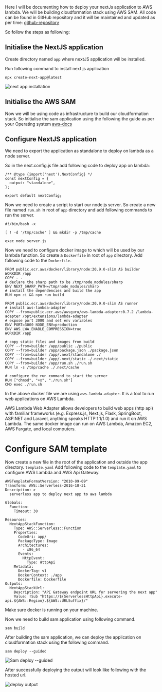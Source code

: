 Here I will be documenting how to deploy your nextJs application to AWS lambda. We will be building cloudformation stack using AWS SAM.
All code can be found in GitHub repository and it will be maintained and updated as per time: [github-repository](https://github.com/singh-taranjeet/next-aws-lambda)

So follow the steps as following:

## Initialise the NextJS application
Create directory named `app` where nextJS application will be installed.

Run following command to install next js application

```
npx create-next-app@latest
```

![next app installation](https://dev-to-uploads.s3.amazonaws.com/uploads/articles/ndgclevr1xka8g5eurck.png)


## Initialise the AWS SAM

Now we will be using code as infrastructure to build our cloudformation stack. So initialise the sam application using the following the guide as per your Operating system [aws-docs](https://docs.aws.amazon.com/serverless-application-model/latest/developerguide/install-sam-cli.html)


## Configure NextJS application

We need to export the application as standalone to deploy on lambda as a node server.

So in the next.config.js file add following code to deploy app on lambda:

```
/** @type {import('next').NextConfig} */
const nextConfig = {
  output: "standalone",
};

export default nextConfig;

```

Now we need to create a script to start our node js server.
So create a new file named `run.sh` in root of `app` directory and add following commands to run the server.

```
#!/bin/bash -x

[ ! -d '/tmp/cache' ] && mkdir -p /tmp/cache

exec node server.js
```

Now we need to configure docker image to which will be used by our lambda function.
So create a `Dockerfile` in root of `app` directory. Add following code to the `Dockerfile`.

```
FROM public.ecr.aws/docker/library/node:20.9.0-slim AS builder
WORKDIR /app
COPY . .
# declare the sharp path to be /tmp/node_modules/sharp
ENV NEXT_SHARP_PATH=/tmp/node_modules/sharp
# install the dependencies and build the app
RUN npm ci && npm run build

FROM public.ecr.aws/docker/library/node:20.9.0-slim AS runner
# install aws-lambda-adapter
COPY --from=public.ecr.aws/awsguru/aws-lambda-adapter:0.7.2 /lambda-adapter /opt/extensions/lambda-adapter
# expose port 3000 and set env variables
ENV PORT=3000 NODE_ENV=production
ENV AWS_LWA_ENABLE_COMPRESSION=true
WORKDIR /app

# copy static files and images from build
COPY --from=builder /app/public ./public
COPY --from=builder /app/package.json ./package.json
COPY --from=builder /app/.next/standalone ./
COPY --from=builder /app/.next/static ./.next/static
COPY --from=builder /app/run.sh ./run.sh
RUN ln -s /tmp/cache ./.next/cache

# configure the run command to start the server
RUN ["chmod", "+x", "./run.sh"]
CMD exec ./run.sh
```
In the above docker file we are using `aws-lambda-adapter`. It is a tool to run web applications on AWS Lambda.

AWS Lambda Web Adapter allows developers to build web apps (http api) with familiar frameworks (e.g. Express.js, Next.js, Flask, SpringBoot, ASP.NET and Laravel, anything speaks HTTP 1.1/1.0) and run it on AWS Lambda. The same docker image can run on AWS Lambda, Amazon EC2, AWS Fargate, and local computers.

# Configure SAM template
Now create a new file in the root of the application and outside the app directory.
`template.yaml`
Add following code to the `template.yaml` to configure AWS Lambda and AWS Api Gateway.

```
AWSTemplateFormatVersion: "2010-09-09"
Transform: AWS::Serverless-2016-10-31
Description: >
  serverless app to deploy next app to aws lambda

Globals:
  Function:
    Timeout: 30

Resources:
  NextAppStackFunction:
    Type: AWS::Serverless::Function
    Properties:
      CodeUri: app/
      PackageType: Image
      Architectures:
        - x86_64
      Events:
        HttpEvent:
          Type: HttpApi
    Metadata:
      DockerTag: v1
      DockerContext: ./app
      Dockerfile: Dockerfile
Outputs:
  NextAppStackUrl:
    Description: "API Gateway endpoint URL for servering the next app"
    Value: !Sub "https://${ServerlessHttpApi}.execute-api.${AWS::Region}.${AWS::URLSuffix}/"

```

Make sure docker is running on your machine.

Now we need to build sam application using following command.

```
sam build
```


After building the sam application, we can deploy the application on cloudformation stack using the following command.

```
sam deploy --guided
```

![Sam deploy --guided](https://dev-to-uploads.s3.amazonaws.com/uploads/articles/to8fzedlgpghk6gjwizx.png)

After successfully deploying the output will look like following with the hosted url.

![deploy output](https://dev-to-uploads.s3.amazonaws.com/uploads/articles/yjyl3tilxfjxd7ojw0a4.png)

